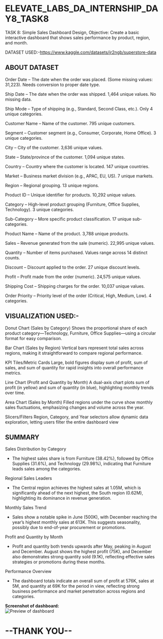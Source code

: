 # ELEVATE_LABS_DA_INTERNSHIP_DAY8_TASK8
TASK 8: Simple Sales Dashboard Design, Objective: Create a basic interactive dashboard that shows sales performance by product, region, and month.

DATASET USED:-https://www.kaggle.com/datasets/jr2ngb/superstore-data

## ABOUT DATASET
Order Date – The date when the order was placed. (Some missing values: 31,223). Needs conversion to proper date type.

Ship Date – The date when the order was shipped. 1,464 unique values. No missing data.

Ship Mode – Type of shipping (e.g., Standard, Second Class, etc.). Only 4 unique categories.

Customer Name – Name of the customer. 795 unique customers.

Segment – Customer segment (e.g., Consumer, Corporate, Home Office). 3 unique categories.

City – City of the customer. 3,636 unique values.

State – State/province of the customer. 1,094 unique states.

Country – Country where the customer is located. 147 unique countries.

Market – Business market division (e.g., APAC, EU, US). 7 unique markets.

Region – Regional grouping. 13 unique regions.

Product ID – Unique identifier for products. 10,292 unique values.

Category – High-level product grouping (Furniture, Office Supplies, Technology). 3 unique categories.

Sub-Category – More specific product classification. 17 unique sub-categories.

Product Name – Name of the product. 3,788 unique products.

Sales – Revenue generated from the sale (numeric). 22,995 unique values.

Quantity – Number of items purchased. Values range across 14 distinct counts.

Discount – Discount applied to the order. 27 unique discount levels.

Profit – Profit made from the order (numeric). 24,575 unique values.

Shipping Cost – Shipping charges for the order. 10,037 unique values.

Order Priority – Priority level of the order (Critical, High, Medium, Low). 4 categories.

## VISUALIZATION USED:-
Donut Chart (Sales by Category)
Shows the proportional share of each product category—Technology, Furniture, Office Supplies—using a circular format for easy comparison.

Bar Chart (Sales by Region)
Vertical bars represent total sales across regions, making it straightforward to compare regional performance.

KPI Tiles/Metric Cards
Large, bold figures display sum of profit, sum of sales, and sum of quantity for rapid insights into overall performance metrics.

Line Chart (Profit and Quantity by Month)
A dual-axis chart plots sum of profit (in yellow) and sum of quantity (in blue), highlighting monthly trends over time.

Area Chart (Sales by Month)
Filled regions under the curve show monthly sales fluctuations, emphasizing changes and volume across the year.

Slicers/Filters
Region, Category, and Year selectors allow dynamic data exploration, letting users filter the entire dashboard view

## SUMMARY

Sales Distribution by Category
- The highest sales share is from Furniture (38.42%), followed by Office Supplies (31.6%), and Technology (29.98%), indicating that Furniture leads sales among the categories.

Regional Sales Leaders
- The Central region achieves the highest sales at 1.05M, which is significantly ahead of the next highest, the South region (0.62M), highlighting its dominance in revenue generation.

Monthly Sales Trend
- Sales show a notable spike in June (500K), with December reaching the year’s highest monthly sales at 613K. This suggests seasonality, possibly due to end-of-year procurement or promotions.

Profit and Quantity by Month
- Profit and quantity both trends upwards after May, peaking in August and December. August shows the highest profit (75K), and December also demonstrates strong quantity sold (9.1K), reflecting effective sales strategies or promotions during these months.

Performance Overview
- The dashboard totals indicate an overall sum of profit at 576K, sales at 5M, and quantity at 69K for the period in view, reflecting strong business performance and market penetration across regions and categories.

**Screenshot of dashboard:**  
![Preview of dashboard]()

# --THANK YOU--
